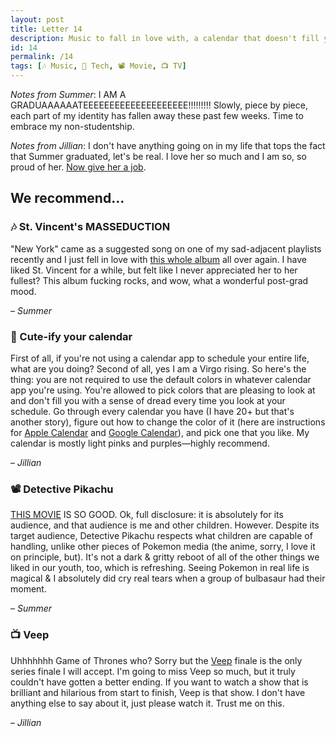 ```yaml
---
layout: post
title: Letter 14
description: Music to fall in love with, a calendar that doesn't fill you with a sense of dread, a kid's movie that everyone should see, a TV show that is definitely better than Game of Thrones.
id: 14
permalink: /14
tags: [🎶 Music, 📱 Tech, 📽️ Movie, 📺 TV]
---
```


_Notes from Summer_: I AM A GRADUAAAAAATEEEEEEEEEEEEEEEEEEEE!!!!!!!!! Slowly, piece by piece, each part of my identity has fallen away these past few weeks. Time to embrace my non-studentship.

_Notes from Jillian_: I don't have anything going on in my life that tops the fact that Summer graduated, let's be real. I love her so much and I am so, so proud of her. [Now give her a job](https://summerfarah.glitch.me/).

## We recommend…

### 🎶 St. Vincent's MASSEDUCTION

"New York" came as a suggested song on one of my sad-adjacent playlists recently and I just fell in love with [this whole album](https://open.spotify.com/album/4RoOGpdrgfiIUyv0kLaC4e) all over again. I have liked St. Vincent for a while, but felt like I never appreciated her to her fullest? This album fucking rocks, and wow, what a wonderful post-grad mood.

– _Summer_

### 📱 Cute-ify your calendar

First of all, if you're not using a calendar app to schedule your entire life, what are you doing? Second of all, yes I am a Virgo rising. So here's the thing: you are not required to use the default colors in whatever calendar app you're using. You're allowed to pick colors that are pleasing to look at and don't fill you with a sense of dread every time you look at your schedule. Go through every calendar you have (I have 20+ but that's another story), figure out how to change the color of it (here are instructions for [Apple Calendar](https://support.apple.com/guide/calendar/change-a-calendars-name-or-color-icl1030/mac) and [Google Calendar](https://www.cedarville.edu/insights/blog/change-color-of-google-calendar.aspx)), and pick one that you like. My calendar is mostly light pinks and purples—highly recommend.

– _Jillian_

### 📽️ Detective Pikachu

[THIS MOVIE](https://www.imdb.com/title/tt5884052/) IS SO GOOD. Ok, full disclosure: it is absolutely for its audience, and that audience is me and other children. However. Despite its target audience, Detective Pikachu respects what children are capable of handling, unlike other pieces of Pokemon media (the anime, sorry, I love it on principle, but). It's not a dark & gritty reboot of all of the other things we liked in our youth, too, which is refreshing. Seeing Pokemon in real life is magical & I absolutely did cry real tears when a group of bulbasaur had their moment.

– _Summer_

### 📺 Veep

Uhhhhhhh Game of Thrones who? Sorry but the [Veep](https://www.hbo.com/veep) finale is the only series finale I will accept. I'm going to miss Veep so much, but it truly couldn't have gotten a better ending. If you want to watch a show that is brilliant and hilarious from start to finish, Veep is that show. I don't have anything else to say about it, just please watch it. Trust me on this.

– _Jillian_
